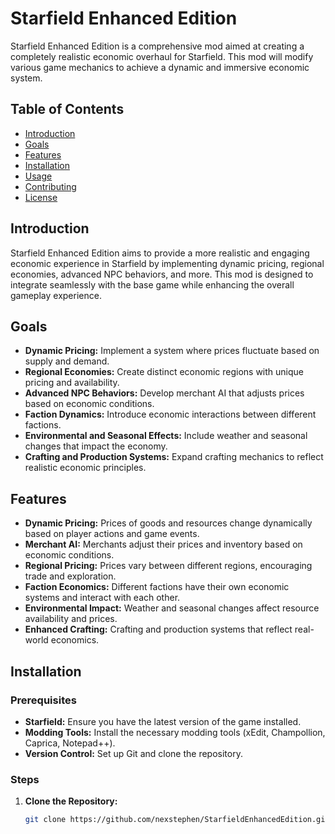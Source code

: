 # Starfield Enhanced Edition

Starfield Enhanced Edition is a comprehensive mod aimed at creating a completely realistic economic overhaul for Starfield. This mod will modify various game mechanics to achieve a dynamic and immersive economic system.

## Table of Contents
- [Introduction](#introduction)
- [Goals](#goals)
- [Features](#features)
- [Installation](#installation)
- [Usage](#usage)
- [Contributing](#contributing)
- [License](#license)

## Introduction
Starfield Enhanced Edition aims to provide a more realistic and engaging economic experience in Starfield by implementing dynamic pricing, regional economies, advanced NPC behaviors, and more. This mod is designed to integrate seamlessly with the base game while enhancing the overall gameplay experience.

## Goals
- **Dynamic Pricing:** Implement a system where prices fluctuate based on supply and demand.
- **Regional Economies:** Create distinct economic regions with unique pricing and availability.
- **Advanced NPC Behaviors:** Develop merchant AI that adjusts prices based on economic conditions.
- **Faction Dynamics:** Introduce economic interactions between different factions.
- **Environmental and Seasonal Effects:** Include weather and seasonal changes that impact the economy.
- **Crafting and Production Systems:** Expand crafting mechanics to reflect realistic economic principles.

## Features
- **Dynamic Pricing:** Prices of goods and resources change dynamically based on player actions and game events.
- **Merchant AI:** Merchants adjust their prices and inventory based on economic conditions.
- **Regional Pricing:** Prices vary between different regions, encouraging trade and exploration.
- **Faction Economics:** Different factions have their own economic systems and interact with each other.
- **Environmental Impact:** Weather and seasonal changes affect resource availability and prices.
- **Enhanced Crafting:** Crafting and production systems that reflect real-world economics.

## Installation
### Prerequisites
- **Starfield:** Ensure you have the latest version of the game installed.
- **Modding Tools:** Install the necessary modding tools (xEdit, Champollion, Caprica, Notepad++).
- **Version Control:** Set up Git and clone the repository.

### Steps
1. **Clone the Repository:**
   ```sh
   git clone https://github.com/nexstephen/StarfieldEnhancedEdition.git
